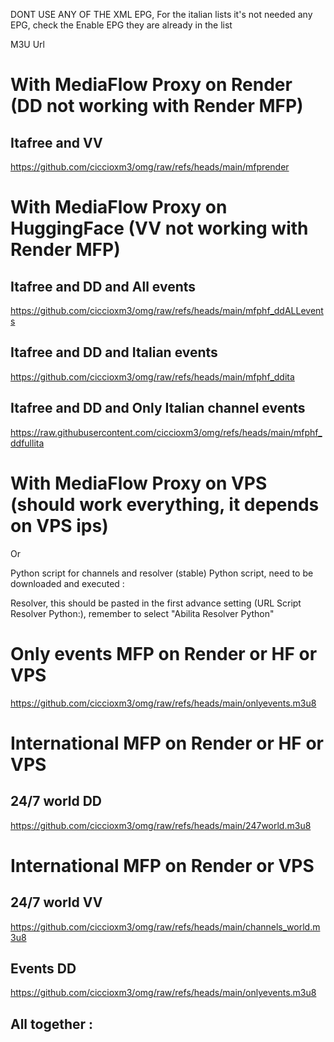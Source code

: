 DONT USE ANY OF THE XML EPG, For the italian lists it's not needed any EPG, check the Enable EPG they are already in the list

M3U Url

# With MediaFlow Proxy on Render (DD not working with Render MFP)

## Itafree and VV
https://github.com/ciccioxm3/omg/raw/refs/heads/main/mfprender

#  With MediaFlow Proxy on HuggingFace (VV not working with Render MFP)

## Itafree and DD and All events
https://github.com/ciccioxm3/omg/raw/refs/heads/main/mfphf_ddALLevents

## Itafree and DD and Italian events
https://github.com/ciccioxm3/omg/raw/refs/heads/main/mfphf_ddita

## Itafree and DD and Only Italian channel events
https://raw.githubusercontent.com/ciccioxm3/omg/refs/heads/main/mfphf_ddfullita



#  With MediaFlow Proxy on VPS (should work everything, it depends on VPS ips)



Or 

Python script for channels and resolver (stable)
Python script, need to be downloaded and executed :



Resolver, this should be pasted in the first advance setting (URL Script Resolver Python:), remember to select "Abilita Resolver Python"





#  Only events MFP on Render or HF or VPS

https://github.com/ciccioxm3/omg/raw/refs/heads/main/onlyevents.m3u8



#  International MFP on Render or HF or VPS

## 24/7 world DD

https://github.com/ciccioxm3/omg/raw/refs/heads/main/247world.m3u8



#  International MFP on Render or VPS


## 24/7 world VV

https://github.com/ciccioxm3/omg/raw/refs/heads/main/channels_world.m3u8


## Events DD

https://github.com/ciccioxm3/omg/raw/refs/heads/main/onlyevents.m3u8


## All together :


